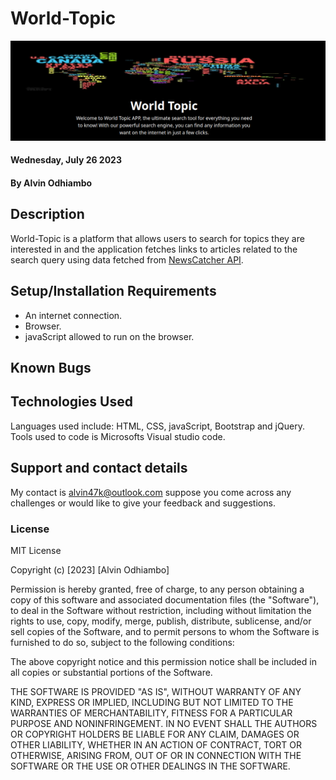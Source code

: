 # World-Topic


<img src="./src/cover.png" alt="cover">

#### Wednesday, July 26  2023
#### By **Alvin Odhiambo**

## Description
World-Topic is a platform that allows users to search for topics they are interested in and the application fetches links to articles related to the search query using data fetched from <a href="https://newscatcherapi.com/">NewsCatcher API</a>.
## Setup/Installation Requirements
* An internet connection.
* Browser.
* javaScript allowed to run on the browser. 
## Known Bugs

## Technologies Used
Languages used include: HTML, CSS, javaScript, Bootstrap and jQuery. Tools used to code is Microsofts Visual studio code.
## Support and contact details
My contact is alvin47k@outlook.com suppose you come across any challenges or would like to give your feedback and suggestions. 
### License
MIT License

Copyright (c) [2023] [Alvin Odhiambo]

Permission is hereby granted, free of charge, to any person obtaining a copy
of this software and associated documentation files (the "Software"), to deal
in the Software without restriction, including without limitation the rights
to use, copy, modify, merge, publish, distribute, sublicense, and/or sell
copies of the Software, and to permit persons to whom the Software is
furnished to do so, subject to the following conditions:

The above copyright notice and this permission notice shall be included in all
copies or substantial portions of the Software.

THE SOFTWARE IS PROVIDED "AS IS", WITHOUT WARRANTY OF ANY KIND, EXPRESS OR
IMPLIED, INCLUDING BUT NOT LIMITED TO THE WARRANTIES OF MERCHANTABILITY,
FITNESS FOR A PARTICULAR PURPOSE AND NONINFRINGEMENT. IN NO EVENT SHALL THE
AUTHORS OR COPYRIGHT HOLDERS BE LIABLE FOR ANY CLAIM, DAMAGES OR OTHER
LIABILITY, WHETHER IN AN ACTION OF CONTRACT, TORT OR OTHERWISE, ARISING FROM,
OUT OF OR IN CONNECTION WITH THE SOFTWARE OR THE USE OR OTHER DEALINGS IN THE
SOFTWARE.
